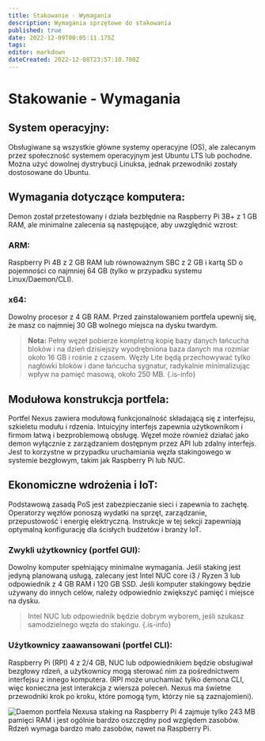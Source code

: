 ```yaml
---
title: Stakowanie - Wymagania
description: Wymagania sprzętowe do stakowania
published: true
date: 2022-12-09T00:05:11.175Z
tags: 
editor: markdown
dateCreated: 2022-12-08T23:57:10.780Z
---
```


# Stakowanie - Wymagania

## **System operacyjny:**

Obsługiwane są wszystkie główne systemy operacyjne (OS), ale zalecanym przez społeczność systemem operacyjnym jest Ubuntu LTS lub pochodne. Można użyć dowolnej dystrybucji Linuksa, jednak przewodniki zostały dostosowane do Ubuntu.

## **Wymagania dotyczące komputera:**

Demon został przetestowany i działa bezbłędnie na Raspberry Pi 3B+ z 1 GB RAM, ale minimalne zalecenia są następujące, aby uwzględnić wzrost:

### **ARM:**

Raspberry Pi 4B z 2 GB RAM lub równoważnym SBC z 2 GB i kartą SD o pojemności co najmniej 64 GB (tylko w przypadku systemu Linux/Daemon/CLI).

### **x64:**

Dowolny procesor z 4 GB RAM. Przed zainstalowaniem portfela upewnij się, że masz co najmniej 30 GB wolnego miejsca na dysku twardym.


> **Nota:** Pełny węzeł pobierze kompletną kopię bazy danych łańcucha bloków i na dzień dzisiejszy wyodrębniona baza danych ma rozmiar około 16 GB i rośnie z czasem. Węzły Lite będą przechowywać tylko nagłówki bloków i dane łańcucha sygnatur, radykalnie minimalizując wpływ na pamięć masową, około 250 MB.
{.is-info}

## **Modułowa konstrukcja portfela:**

Portfel Nexus zawiera modułową funkcjonalność składającą się z interfejsu, szkieletu modułu i rdzenia. Intuicyjny interfejs zapewnia użytkownikom i firmom łatwą i bezproblemową obsługę. Węzeł może również działać jako demon wyłącznie z zarządzaniem dostępnym przez API lub zdalny interfejs. Jest to korzystne w przypadku uruchamiania węzła stakingowego w systemie bezgłowym, takim jak Raspberry Pi lub NUC.

## **Ekonomiczne wdrożenia i IoT:**

Podstawową zasadą PoS jest zabezpieczanie sieci i zapewnia to zachętę. Operatorzy węzłów ponoszą wydatki na sprzęt, zarządzanie, przepustowość i energię elektryczną. Instrukcje w tej sekcji zapewniają optymalną konfigurację dla ścisłych budżetów i branży IoT.

### **Zwykli użytkownicy (portfel GUI):**&#x20;

Dowolny komputer spełniający minimalne wymagania. Jeśli staking jest jedyną planowaną usługą, zalecany jest Intel NUC core i3 / Ryzen 3 lub odpowiednik z 4 GB RAM i 120 GB SSD. Jeśli komputer stakingowy będzie używany do innych celów, należy odpowiednio zwiększyć pamięć i miejsce na dysku.


> Intel NUC lub odpowiednik będzie dobrym wyborem, jeśli szukasz samodzielnego węzła do stakingu.
{.is-info}



### **Użytkownicy zaawansowani (portfel CLI):**&#x20;

Raspberry Pi (RPI) 4 z 2/4 GB, NUC lub odpowiednikiem będzie obsługiwał bezgłowy rdzeń, a użytkownicy mogą sterować nim za pośrednictwem interfejsu z innego komputera. (RPI może uruchamiać tylko demona CLI, więc konieczna jest interakcja z wiersza poleceń. Nexus ma świetne przewodniki krok po kroku, które pomogą tym, którzy nie są zaznajomieni).

![Daemon portfela Nexusa staking na Raspberry Pi 4 zajmuje tylko 243 MB pamięci RAM i jest ogólnie bardzo oszczędny pod względem zasobów.](https://nexus.io/ResourceHub/images/guide/stake-guide1.png#)Rdzeń wymaga bardzo mało zasobów, nawet na Raspberry Pi.